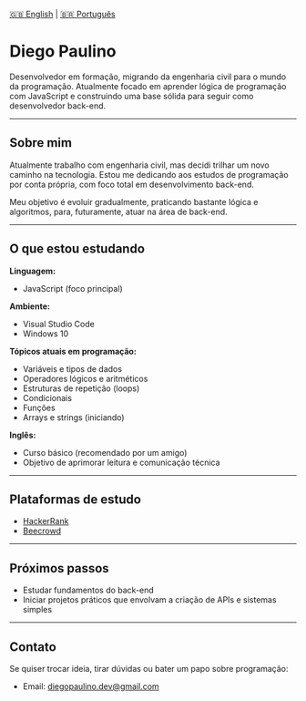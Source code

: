 [🇬🇧 English](README.en.md) | [🇧🇷 Português](README.md)

# Diego Paulino

Desenvolvedor em formação, migrando da engenharia civil para o mundo da programação. Atualmente focado em aprender lógica de programação com JavaScript e construindo uma base sólida para seguir como desenvolvedor back-end.

---

## Sobre mim

Atualmente trabalho com engenharia civil, mas decidi trilhar um novo caminho na tecnologia. Estou me dedicando aos estudos de programação por conta própria, com foco total em desenvolvimento back-end.

Meu objetivo é evoluir gradualmente, praticando bastante lógica e algoritmos, para, futuramente, atuar na área de back-end.

---

## O que estou estudando

**Linguagem:**  
- JavaScript (foco principal)

**Ambiente:**  
- Visual Studio Code  
- Windows 10

**Tópicos atuais em programação:**  
- Variáveis e tipos de dados  
- Operadores lógicos e aritméticos  
- Estruturas de repetição (loops)  
- Condicionais  
- Funções  
- Arrays e strings (iniciando)

**Inglês:**  
- Curso básico (recomendado por um amigo)  
- Objetivo de aprimorar leitura e comunicação técnica

---

## Plataformas de estudo

- [HackerRank](https://www.hackerrank.com/)  
- [Beecrowd](https://www.beecrowd.com.br/)

---

## Próximos passos

- Estudar fundamentos do back-end  
- Iniciar projetos práticos que envolvam a criação de APIs e sistemas simples

---

## Contato

Se quiser trocar ideia, tirar dúvidas ou bater um papo sobre programação:

- Email: [diegopaulino.dev@gmail.com](mailto:diegopaulino.dev@gmail.com)
